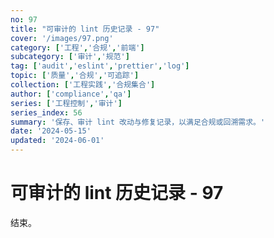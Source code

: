 ```yaml
---
no: 97
title: "可审计的 lint 历史记录 - 97"
cover: '/images/97.png'
category: ['工程','合规','前端']
subcategory: ['审计','规范']
tag: ['audit','eslint','prettier','log']
topic: ['质量','合规','可追踪']
collection: ['工程实践','合规集合']
author: ['compliance','qa']
series: ['工程控制','审计']
series_index: 56
summary: '保存、审计 lint 改动与修复记录，以满足合规或回溯需求。'
date: '2024-05-15'
updated: '2024-06-01'
---
```


# 可审计的 lint 历史记录 - 97

结束。
